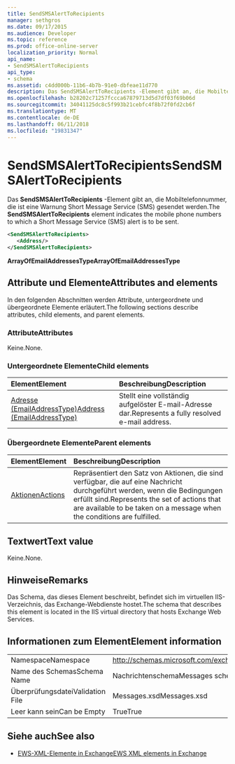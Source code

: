 ```yaml
---
title: SendSMSAlertToRecipients
manager: sethgros
ms.date: 09/17/2015
ms.audience: Developer
ms.topic: reference
ms.prod: office-online-server
localization_priority: Normal
api_name:
- SendSMSAlertToRecipients
api_type:
- schema
ms.assetid: c4dd000b-11b6-4b7b-91e0-dbfeae11d770
description: Das SendSMSAlertToRecipients -Element gibt an, die Mobiltelefonnummer, die ist eine Warnung Short Message Service (SMS) gesendet werden.
ms.openlocfilehash: b28202c71257fccca67879713d5d7df03f69b06d
ms.sourcegitcommit: 34041125dc8c5f993b21cebfc4f8b72f0fd2cb6f
ms.translationtype: MT
ms.contentlocale: de-DE
ms.lasthandoff: 06/11/2018
ms.locfileid: "19831347"
---
```

# <a name="sendsmsalerttorecipients"></a><span data-ttu-id="c2d14-103">SendSMSAlertToRecipients</span><span class="sxs-lookup"><span data-stu-id="c2d14-103">SendSMSAlertToRecipients</span></span>

<span data-ttu-id="c2d14-104">Das **SendSMSAlertToRecipients** -Element gibt an, die Mobiltelefonnummer, die ist eine Warnung Short Message Service (SMS) gesendet werden.</span><span class="sxs-lookup"><span data-stu-id="c2d14-104">The **SendSMSAlertToRecipients** element indicates the mobile phone numbers to which a Short Message Service (SMS) alert is to be sent.</span></span> 
  
```XML
<SendSMSAlertToRecipients>
   <Address/>
</SendSMSAlertToRecipients>
```

 <span data-ttu-id="c2d14-105">**ArrayOfEmailAddressesType**</span><span class="sxs-lookup"><span data-stu-id="c2d14-105">**ArrayOfEmailAddressesType**</span></span>
## <a name="attributes-and-elements"></a><span data-ttu-id="c2d14-106">Attribute und Elemente</span><span class="sxs-lookup"><span data-stu-id="c2d14-106">Attributes and elements</span></span>

<span data-ttu-id="c2d14-107">In den folgenden Abschnitten werden Attribute, untergeordnete und übergeordnete Elemente erläutert.</span><span class="sxs-lookup"><span data-stu-id="c2d14-107">The following sections describe attributes, child elements, and parent elements.</span></span>
  
### <a name="attributes"></a><span data-ttu-id="c2d14-108">Attribute</span><span class="sxs-lookup"><span data-stu-id="c2d14-108">Attributes</span></span>

<span data-ttu-id="c2d14-109">Keine.</span><span class="sxs-lookup"><span data-stu-id="c2d14-109">None.</span></span>
  
### <a name="child-elements"></a><span data-ttu-id="c2d14-110">Untergeordnete Elemente</span><span class="sxs-lookup"><span data-stu-id="c2d14-110">Child elements</span></span>

|<span data-ttu-id="c2d14-111">**Element**</span><span class="sxs-lookup"><span data-stu-id="c2d14-111">**Element**</span></span>|<span data-ttu-id="c2d14-112">**Beschreibung**</span><span class="sxs-lookup"><span data-stu-id="c2d14-112">**Description**</span></span>|
|:-----|:-----|
|[<span data-ttu-id="c2d14-113">Adresse (EmailAddressType)</span><span class="sxs-lookup"><span data-stu-id="c2d14-113">Address (EmailAddressType)</span></span>](address-emailaddresstype.md) <br/> |<span data-ttu-id="c2d14-114">Stellt eine vollständig aufgelöster E-mail-Adresse dar.</span><span class="sxs-lookup"><span data-stu-id="c2d14-114">Represents a fully resolved e-mail address.</span></span>  <br/> |
   
### <a name="parent-elements"></a><span data-ttu-id="c2d14-115">Übergeordnete Elemente</span><span class="sxs-lookup"><span data-stu-id="c2d14-115">Parent elements</span></span>

|<span data-ttu-id="c2d14-116">**Element**</span><span class="sxs-lookup"><span data-stu-id="c2d14-116">**Element**</span></span>|<span data-ttu-id="c2d14-117">**Beschreibung**</span><span class="sxs-lookup"><span data-stu-id="c2d14-117">**Description**</span></span>|
|:-----|:-----|
|[<span data-ttu-id="c2d14-118">Aktionen</span><span class="sxs-lookup"><span data-stu-id="c2d14-118">Actions</span></span>](actions.md) <br/> |<span data-ttu-id="c2d14-119">Repräsentiert den Satz von Aktionen, die sind verfügbar, die auf eine Nachricht durchgeführt werden, wenn die Bedingungen erfüllt sind.</span><span class="sxs-lookup"><span data-stu-id="c2d14-119">Represents the set of actions that are available to be taken on a message when the conditions are fulfilled.</span></span>  <br/> |
   
## <a name="text-value"></a><span data-ttu-id="c2d14-120">Textwert</span><span class="sxs-lookup"><span data-stu-id="c2d14-120">Text value</span></span>

<span data-ttu-id="c2d14-121">Keine.</span><span class="sxs-lookup"><span data-stu-id="c2d14-121">None.</span></span>
  
## <a name="remarks"></a><span data-ttu-id="c2d14-122">Hinweise</span><span class="sxs-lookup"><span data-stu-id="c2d14-122">Remarks</span></span>

<span data-ttu-id="c2d14-123">Das Schema, das dieses Element beschreibt, befindet sich im virtuellen IIS-Verzeichnis, das Exchange-Webdienste hostet.</span><span class="sxs-lookup"><span data-stu-id="c2d14-123">The schema that describes this element is located in the IIS virtual directory that hosts Exchange Web Services.</span></span>
  
## <a name="element-information"></a><span data-ttu-id="c2d14-124">Informationen zum Element</span><span class="sxs-lookup"><span data-stu-id="c2d14-124">Element information</span></span>

|||
|:-----|:-----|
|<span data-ttu-id="c2d14-125">Namespace</span><span class="sxs-lookup"><span data-stu-id="c2d14-125">Namespace</span></span>  <br/> |http://schemas.microsoft.com/exchange/services/2006/messages  <br/> |
|<span data-ttu-id="c2d14-126">Name des Schemas</span><span class="sxs-lookup"><span data-stu-id="c2d14-126">Schema Name</span></span>  <br/> |<span data-ttu-id="c2d14-127">Nachrichtenschema</span><span class="sxs-lookup"><span data-stu-id="c2d14-127">Messages schema</span></span>  <br/> |
|<span data-ttu-id="c2d14-128">Überprüfungsdatei</span><span class="sxs-lookup"><span data-stu-id="c2d14-128">Validation File</span></span>  <br/> |<span data-ttu-id="c2d14-129">Messages.xsd</span><span class="sxs-lookup"><span data-stu-id="c2d14-129">Messages.xsd</span></span>  <br/> |
|<span data-ttu-id="c2d14-130">Leer kann sein</span><span class="sxs-lookup"><span data-stu-id="c2d14-130">Can be Empty</span></span>  <br/> |<span data-ttu-id="c2d14-131">True</span><span class="sxs-lookup"><span data-stu-id="c2d14-131">True</span></span>  <br/> |
   
## <a name="see-also"></a><span data-ttu-id="c2d14-132">Siehe auch</span><span class="sxs-lookup"><span data-stu-id="c2d14-132">See also</span></span>



- [<span data-ttu-id="c2d14-133">EWS-XML-Elemente in Exchange</span><span class="sxs-lookup"><span data-stu-id="c2d14-133">EWS XML elements in Exchange</span></span>](ews-xml-elements-in-exchange.md)

